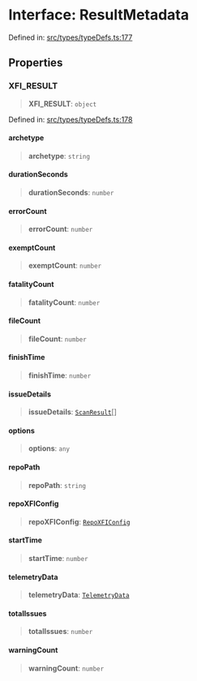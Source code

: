 # Interface: ResultMetadata

Defined in: [src/types/typeDefs.ts:177](https://github.com/zotoio/x-fidelity/blob/f39ce89f1db3ea0cfe6f222cf6cc7fcd78a94dca/src/types/typeDefs.ts#L177)

## Properties

### XFI\_RESULT

> **XFI\_RESULT**: `object`

Defined in: [src/types/typeDefs.ts:178](https://github.com/zotoio/x-fidelity/blob/f39ce89f1db3ea0cfe6f222cf6cc7fcd78a94dca/src/types/typeDefs.ts#L178)

#### archetype

> **archetype**: `string`

#### durationSeconds

> **durationSeconds**: `number`

#### errorCount

> **errorCount**: `number`

#### exemptCount

> **exemptCount**: `number`

#### fatalityCount

> **fatalityCount**: `number`

#### fileCount

> **fileCount**: `number`

#### finishTime

> **finishTime**: `number`

#### issueDetails

> **issueDetails**: [`ScanResult`](ScanResult.md)[]

#### options

> **options**: `any`

#### repoPath

> **repoPath**: `string`

#### repoXFIConfig

> **repoXFIConfig**: [`RepoXFIConfig`](RepoXFIConfig.md)

#### startTime

> **startTime**: `number`

#### telemetryData

> **telemetryData**: [`TelemetryData`](TelemetryData.md)

#### totalIssues

> **totalIssues**: `number`

#### warningCount

> **warningCount**: `number`
